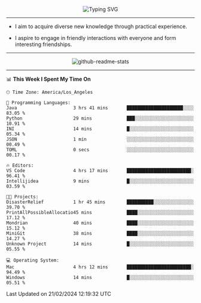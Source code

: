 <p align="center">
  <img src="https://readme-typing-svg.demolab.com?font=Fira+Code&weight=500&size=32&duration=2500&pause=1600&center=true&vCenter=true&random=false&width=1024&height=64&lines=Hi+there+%F0%9F%91%8B;I'm+delighted+you+could+make+it+here+%F0%9F%8E%89;I'm+Harry%2C+a+college+student+still+finding+my+way" alt="Typing SVG" />
</p>


---


- I aim to acquire diverse new knowledge through practical experience.

- I aspire to engage in friendly interactions with everyone and form interesting friendships.


---


<p align="center">
  <img src="https://github-readme-stats.vercel.app/api?username=Harry-Jing&show_icons=true" alt="github-readme-stats"/>
</p>


---

<!--START_SECTION:waka-->
📊 **This Week I Spent My Time On** 

```text
🕑︎ Time Zone: America/Los_Angeles

💬 Programming Languages: 
Java                     3 hrs 41 mins       █████████████████████░░░░   83.05 % 
Python                   29 mins             ███░░░░░░░░░░░░░░░░░░░░░░   10.91 % 
INI                      14 mins             █░░░░░░░░░░░░░░░░░░░░░░░░   05.34 % 
JSON                     1 min               ░░░░░░░░░░░░░░░░░░░░░░░░░   00.49 % 
TOML                     0 secs              ░░░░░░░░░░░░░░░░░░░░░░░░░   00.17 % 

🔥 Editors: 
VS Code                  4 hrs 17 mins       ████████████████████████░   96.41 % 
Intellijidea             9 mins              █░░░░░░░░░░░░░░░░░░░░░░░░   03.59 % 

🐱‍💻 Projects: 
DisasterRelief           1 hr 45 mins        ██████████░░░░░░░░░░░░░░░   39.70 % 
PrintAllPossibleAllocatio45 mins             ████░░░░░░░░░░░░░░░░░░░░░   17.12 % 
Mondrian                 40 mins             ████░░░░░░░░░░░░░░░░░░░░░   15.12 % 
MiniGit                  38 mins             ████░░░░░░░░░░░░░░░░░░░░░   14.27 % 
Unknown Project          14 mins             █░░░░░░░░░░░░░░░░░░░░░░░░   05.55 % 

💻 Operating System: 
Mac                      4 hrs 12 mins       ████████████████████████░   94.49 % 
Windows                  14 mins             █░░░░░░░░░░░░░░░░░░░░░░░░   05.51 % 
```


 Last Updated on 21/02/2024 12:19:32 UTC
<!--END_SECTION:waka-->
